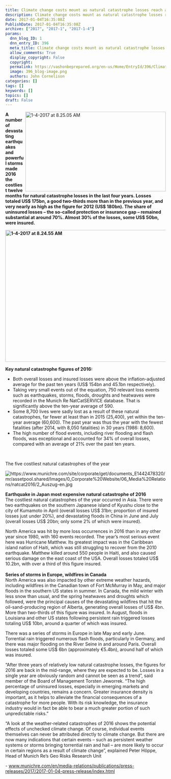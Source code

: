 ```yaml
---
title: Climate change costs mount as natural catastrophe losses reach a 4 year high
description: Climate change costs mount as natural catastrophe losses reach a 4 year high
date: 2017-01-04T16:35:08Z
PublishDate: 2017-01-04T16:35:08Z
archive: ["2017", "2017-1", "2017-1-4"]
params:
  dnn_blog_ID: 1
  dnn_entry_ID: 396
  meta_title: Climate change costs mount as natural catastrophe losses reach a 4 year high
  allow_comments: True
  display_copyright: False
  copyright:
  permalink: https://vashonbeprepared.org/en-us/Home/EntryId/396/Climate-change-costs-mount-as-natural-catastrophe-losses-reach-a-4-year-high
  image: 396_blog-image.png
  authors: John Cornelison
categories: []
tags: []
keywords: []
topics: []
draft: False
---
```


<p><a href="./images/396/Windows-Live-Writer-6be8117698a8_7421-1-4-2017_at_8.25.05_AM_5.jpg"><img title="1-4-2017 at 8.25.05 AM" style="border-top: 0px; border-right: 0px; background-image: none; border-bottom: 0px; float: right; padding-top: 0px; padding-left: 0px; border-left: 0px; margin: 0px 0px 5px 5px; display: inline; padding-right: 0px" border="0" alt="1-4-2017 at 8.25.05 AM" src="./images/396/Windows-Live-Writer-6be8117698a8_7421-1-4-2017_at_8.25.05_AM_thumb_1.jpg" width="441" align="right" height="250" /></a><strong>A number of devastating earthquakes and powerful storms made 2016 the costliest twelve months for natural catastrophe losses in the last four years. Losses totaled US$ 175bn, a good two-thirds more than in the previous year, and very nearly as high as the figure for 2012 (US$ 180bn). The share of uninsured losses – the so-called protection or insurance gap – remained substantial at around 70%. Almost 30% of the losses, some US$ 50bn, were insured.</strong></p>  <p><strong><a href="./images/396/Windows-Live-Writer-6be8117698a8_7421-1-4-2017_at_8.24.55_AM_2.jpg"><img title="1-4-2017 at 8.24.55 AM" style="border-top: 0px; border-right: 0px; background-image: none; border-bottom: 0px; padding-top: 0px; padding-left: 0px; border-left: 0px; display: inline; padding-right: 0px" border="0" alt="1-4-2017 at 8.24.55 AM" src="./images/396/Windows-Live-Writer-6be8117698a8_7421-1-4-2017_at_8.24.55_AM_thumb.jpg" width="733" height="414" /></a></strong></p>  <p><strong>Key natural catastrophe figures of 2016:</strong></p>  <ul>   <li>Both overall losses and insured losses were above the inflation-adjusted average for the past ten years (US$ 154bn and 45.1bn respectively). </li>    <li>Taking very small events out of the equation, 750 relevant loss events such as earthquakes, storms, floods, droughts and heatwaves were recorded in the Munich Re NatCatSERVICE database. That is significantly above the ten-year average of 590. </li>    <li>Some 8,700 lives were sadly lost as a result of these natural catastrophes, far fewer at least than in 2015 (25,400), yet within the ten-year average (60,600). The past year was thus the year with the fewest fatalities (after 2014, with 8,050 fatalities) in 30 years (1986: 8,600). </li>    <li>The high number of flood events, including river flooding and flash floods, was exceptional and accounted for 34% of overall losses, compared with an average of 21% over the past ten years. </li> </ul>  <p>&#160;</p>  <p>The five costliest natural catastrophes of the year</p>  <p><img alt="https://www.munichre.com/site/corporate/get/documents_E1442478320/mr/assetpool.shared/Images/0_Corporate%20Website/06_Media%20Relations/natcat2016/2_Auszug-en.jpg" src="https://www.munichre.com/site/corporate/get/documents_E1442478320/mr/assetpool.shared/Images/0_Corporate%20Website/06_Media%20Relations/natcat2016/2_Auszug-en.jpg" /></p>  <p><strong>Earthquake in Japan most expensive natural catastrophe of 2016</strong>     <br />The costliest natural catastrophes of the year occurred in Asia. There were two earthquakes on the southern Japanese island of Kyushu close to the city of Kumamoto in April (overall losses US$ 31bn; proportion of insured losses just under 20%), and devastating floods in China in June and July (overall losses US$ 20bn; only some 2% of which were insured). </p>  <p>North America was hit by more loss occurrences in 2016 than in any other year since 1980, with 160 events recorded. The year’s most serious event here was Hurricane Matthew. Its greatest impact was in the Caribbean island nation of Haiti, which was still struggling to recover from the 2010 earthquake. Matthew killed around 550 people in Haiti, and also caused serious damage on the east coast of the USA. Overall losses totaled US$ 10.2bn, with over a third of this figure insured.    <br />    <br /><strong>Series of storms in Europe, wildfires in Canada</strong>     <br />North America was also impacted by other extreme weather hazards, including wildfires in the Canadian town of Fort McMurray in May, and major floods in the southern US states in summer. In Canada, the mild winter with less snow than usual, and the spring heatwaves and droughts which followed, were the principal causes of the devastating wildfires that hit the oil-sand-producing region of Alberta, generating overall losses of US$ 4bn. More than two-thirds of this figure was insured. In August, floods in Louisiana and other US states following persistent rain triggered losses totaling US$ 10bn, around a quarter of which was insured.</p>  <p>There was a series of storms in Europe in late May and early June. Torrential rain triggered numerous flash floods, particularly in Germany, and there was major flooding on the River Seine in and around Paris. Overall losses totaled some US$ 6bn (approximately €5.4bn), around half of which was insured. </p>  <p>“After three years of relatively low natural catastrophe losses, the figures for 2016 are back in the mid-range, where they are expected to be. Losses in a single year are obviously random and cannot be seen as a trend”, said member of the Board of Management Torsten Jeworrek. “The high percentage of uninsured losses, especially in emerging markets and developing countries, remains a concern. Greater insurance density is important, as it helps to alleviate the financial consequences of a catastrophe for more people. With its risk knowledge, the insurance industry would in fact be able to bear a much greater portion of such unpredictable risks.”</p>  <p>“A look at the weather-related catastrophes of 2016 shows the potential effects of unchecked climate change. Of course, individual events themselves can never be attributed directly to climate change. But there are now many indications that certain events – such as persistent weather systems or storms bringing torrential rain and hail – are more likely to occur in certain regions as a result of climate change”, explained Peter Höppe, Head of Munich Re’s Geo Risks Research Unit</p>  <p>- <a title="https://www.munichre.com/en/media-relations/publications/press-releases/2017/2017-01-04-press-release/index.html" href="http://www.munichre.com/en/media-relations/publications/press-releases/2017/2017-01-04-press-release/index.html">www.munichre.com/en/media-relations/publications/press-releases/2017/2017-01-04-press-release/index.html</a></p>
